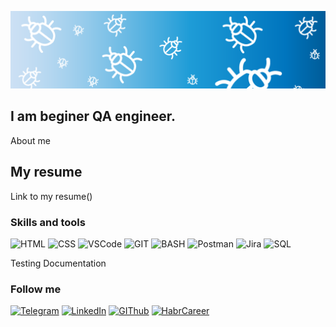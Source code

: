 [![Header](https://github.com/barbater/barbater/blob/main/assets/bugs.png)](https://www.linkedin.com/in/barbater/)

## I am beginer QA engineer.

About me

## My resume

Link to my resume()

### Skills and tools

![HTML](https://img.shields.io/badge/HTML-black?style=for-the-badge&logo=html)
![CSS](https://img.shields.io/badge/CSS-black?style=for-the-badge&logo=css)
![VSCode](https://img.shields.io/badge/VSCode-black?style=for-the-badge&logo=visualstudiocode)
![GIT](https://img.shields.io/badge/GIT-black?style=for-the-badge&logo=git)
![BASH](https://img.shields.io/badge/BASH-black?style=for-the-badge&logo=bash)
![Postman](https://img.shields.io/badge/Postman-black?style=for-the-badge&logo=postman)
![Jira](https://img.shields.io/badge/Jira-black?style=for-the-badge&logo=jira)
![SQL](https://img.shields.io/badge/PostgreSQL-black?style=for-the-badge&logo=PostgreSQL)

Testing Documentation

### Follow me

[![Telegram](https://img.shields.io/badge/Telegram-black?style=for-the-badge&logo=telegram)](https://t.me/barbater)
[![LinkedIn](https://img.shields.io/badge/LinkedIn-black?style=for-the-badge&logo=linkedin)](https://www.linkedin.com/in/barbater/)
[![GIThub](https://img.shields.io/badge/GIThub-black?style=for-the-badge&logo=github)](https://github.com/barbater)
[![HabrCareer](https://img.shields.io/badge/HabrCareer-black?style=for-the-badge&logo=HabrCareer)](https://career.habr.com/barbater)
